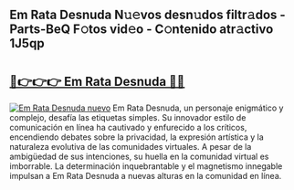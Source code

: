 ## Em Rata Desnuda N𝚞𝚎vos desn𝚞dos filtr𝚊dos - Parts-BeQ F𝚘tos vid𝚎o - C𝚘ntenido atr𝚊ctivo 1J5qp

# <h2><a href="http://mb83i4.tromn.icu/?c=Em+Rata+Desnuda">🔗👉👉👉 Em Rata Desnuda 🔗🔗</a></h2>

[![Em Rata Desnuda nuevo](https://i.imgur.com/pEAQMta.gif)](http://mb83i4.tromn.icu/?c=Em+Rata+Desnuda)
Em Rata Desnuda, un personaje enigmático y complejo, desafía las etiquetas simples. Su innovador estilo de comunicación en línea ha cautivado y enfurecido a los críticos, encendiendo debates sobre la privacidad, la expresión artística y la naturaleza evolutiva de las comunidades virtuales. A pesar de la ambigüedad de sus intenciones, su huella en la comunidad virtual es imborrable. La determinación inquebrantable y el magnetismo innegable impulsan a Em Rata Desnuda a nuevas alturas en la comunidad en línea.
